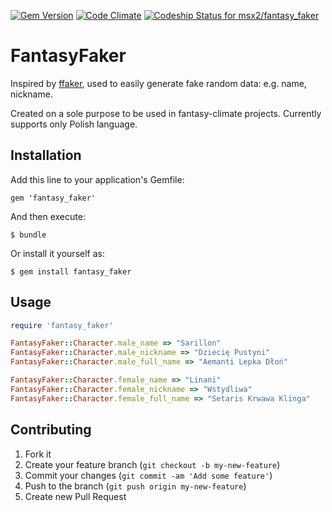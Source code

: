 [![Gem Version](https://badge.fury.io/rb/fantasy_faker.svg)](http://badge.fury.io/rb/fantasy_faker)
[![Code Climate](https://codeclimate.com/github/msx2/fantasy_faker/badges/gpa.svg)](https://codeclimate.com/github/msx2/fantasy_faker)
[![Codeship Status for msx2/fantasy_faker](https://codeship.com/projects/367f3fe0-7500-0132-c61e-22ab3bab314c/status?branch=master)](https://codeship.com/projects/55108)

# FantasyFaker

Inspired by [ffaker](https://github.com/EmmanuelOga/ffaker), used to easily generate fake random data: e.g. name, nickname.

Created on a sole purpose to be used in fantasy-climate projects. Currently supports only Polish language.

## Installation

Add this line to your application's Gemfile:

```
gem 'fantasy_faker'
```

And then execute:

```
$ bundle
```

Or install it yourself as:

```
$ gem install fantasy_faker
```

## Usage

```ruby
require 'fantasy_faker'

FantasyFaker::Character.male_name => "Sarillon"
FantasyFaker::Character.male_nickname => "Dziecię Pustyni"
FantasyFaker::Character.male_full_name => "Aemanti Lepka Dłoń"

FantasyFaker::Character.female_name => "Linani"
FantasyFaker::Character.female_nickname => "Wstydliwa"
FantasyFaker::Character.female_full_name => "Setaris Krwawa Klinga"
```    

## Contributing

1. Fork it
2. Create your feature branch (`git checkout -b my-new-feature`)
3. Commit your changes (`git commit -am 'Add some feature'`)
4. Push to the branch (`git push origin my-new-feature`)
5. Create new Pull Request
